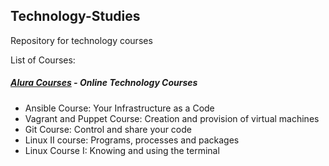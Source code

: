 ## Technology-Studies
Repository for technology courses

List of Courses:
##### [Alura Courses](https://github.com/hugoledra/Technology-Studies/blob/master/Alura%20Courses/README.md) - Online Technology Courses
  - Ansible Course: Your Infrastructure as a Code
  - Vagrant and Puppet Course: Creation and provision of virtual machines
  - Git Course: Control and share your code
  - Linux II course: Programs, processes and packages
  - Linux Course I: Knowing and using the terminal
